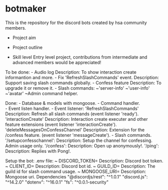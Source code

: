 # botmaker
This is the repository for the discord bots created by hsa community members.

- Project aim

- Project outline

- Skill level
Entry level project, contributions from intermediate and advanced members would be appreciated!


To be done:
    - Audio log
        Description: To show interaction create informantion and more.
    - Fix 'RefreshSlashCommands' event.
        Description: Support saving slash commands globally.
    - Confess feature
        Description: To upgrade it or remove it.
    - Slash commands:
        ~'server-info'
        ~'user-info'
        ~'avatar'
        ~Admin command helper.

Done: 
    - Database & models with mongoose.
    - Command handler.        
    - Event listen handler.
    - Event listener:
        'RefreshSlashCommands'
            Description: Refresh all slash commands (event listener 'ready').
        'interactionCreate'
            Description: Interaction create executer and other feature extensions (event listener 'interactionCreate').
        'deleteMessagesOnConfessChannel' 
            Description: Extension for the /confess feature. (event listener 'messageCreate').
    - Slash commands.
        '/setupconfesschannel':
            Description: Setup the channel for confessing. Admin usage only.
        '/confess':
            Description: Open up anonymously!.
        '/ping':
            Description: Replies with Pong!.

Setup the bot:
    .env file:
        ~ DISCORD_TOKEN=
            Description: Discord bot token.
    	~ CLIENT_ID=
            Description: Discord bot id.
        ~ GUILD_ID=
            Description: The guild id for slash command usage.
        ~ MONGOOSE_URI=
            Description: Mongoose uri.
    Dependencies
        "@discordjs/rest": "^1.0.1"
        "discord.js": "^14.2.0"
        "dotenv": "^16.0.1"
        "fs": "^0.0.1-security"